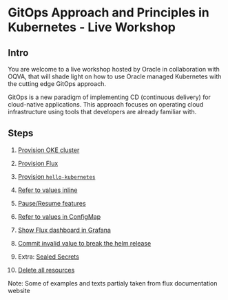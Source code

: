 # GitOps Approach and Principles in Kubernetes - Live Workshop

## Intro

You are welcome to a live workshop hosted by Oracle in collaboration with OQVA, that will shade light on how to use Oracle managed Kubernetes with the cutting edge GitOps approach.

GitOps is a new paradigm of implementing CD (continuous delivery) for cloud-native applications. This approach focuses on operating cloud infrastructure using tools that developers are already familiar with.

## Steps

1. [Provision OKE cluster](step1.md)
2. [Provision Flux](step2.md)
3. [Provision `hello-kubernetes`](step3.md)
4. [Refer to values inline](step4.md)
5. [Pause/Resume features](step5.md)
6. [Refer to values in ConfigMap](step6.md)
7. [Show Flux dashboard in Grafana](step7.md)
8. [Commit invalid value to break the helm release](step8.md)
9. Extra: [Sealed Secrets](step9.md)

10. [Delete all resources](./delete.md)



Note: Some of examples and texts partialy taken from flux documentation website